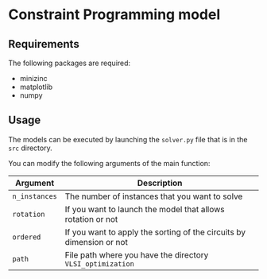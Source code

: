 # Constraint Programming model

## Requirements
The following packages are required:
- minizinc
- matplotlib
- numpy

## Usage
The models can be executed by launching the `solver.py` file that is in the `src` directory.

You can modify the following arguments of the main function:

| Argument                                         | Description                                                                  |
| ------------------------------------------------ | -----------------------------------------------------------------------------|
| `n_instances`                                    | The number of instances that you want to solve                               |
| `rotation`                                       | If you want to launch the model that allows rotation or not                  |
| `ordered`                                        | If you want to apply the sorting of the circuits by dimension or not         |
| `path`                                           | File path where you have the directory `VLSI_optimization`                   |
